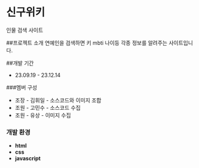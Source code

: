 # 신구위키
인물 검색 사이트

##프로젝트 소개
연예인을 검색하면 키 mbti 나이등 각종 정보를 알려주는 사이트입니다.

##개발 기간
* 23.09.19 - 23.12.14

###멤버 구성
- 조장 - 김휘일 - 소스코드와 이미지 조합
- 조원 - 고민수 - 소스코드 수집
- 조원 - 유상 - 이미지 수집

### 개발 환경
- **html**
- **css**
- **javascript**
